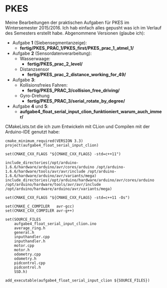 # PKES
Meine Bearbeitungen der praktischen Aufgaben für PKES im Wintersemester 2015/2016. Ich hab einfach alles gepusht was ich im Verlauf des Semesters erstellt habe.
Abgenommene Versionen (glaube ich):
* Aufgabe **1** (Siebensegmentanzeige):
    * **fertig/PKES_PRAC_1/PKES_first/PKES_prac_1_atmel_1/**
* Aufgabe **2** (Sensordatenverarbeitung):
    * Wasserwaage:
        * **fertig/PKES_prac_2_level/**
    * Distanzsensor
        * **fertig/PKES_prac_2_distance_working_for_49/**
* Aufgabe **3**:
    * Kollisionsfreies Fahren:
        * **fertig/PKES_PRAC_3/collision_free_driving/**
    * Gyro-Drehung
        * **fertig/PKES_PRAC_3/serial_rotate_by_degree/**
* Aufgabe **4** und **5**:
    * **aufgabe4_float_serial_input_clion_funktioniert_warum_auch_immer/**
    
CMakeLists.txt die ich zum Entwickeln mit CLion und Compilen mit der Arduino-IDE genutzt habe:
```
cmake_minimum_required(VERSION 3.3)
project(aufgabe4_float_serial_input_clion)

set(CMAKE_CXX_FLAGS "${CMAKE_CXX_FLAGS} -std=c++11")

include_directories(/opt/arduino-1.6.6/hardware/arduino/avr/cores/arduino /opt/arduino-1.6.6/hardware/tools/avr/avr/include /opt/arduino-1.6.6/hardware/arduino/avr/variants/mega)
include_directories(/opt/arduino/hardware/arduino/avr/cores/arduino /opt/arduino/hardware/tools/avr/avr/include /opt/arduino/hardware/arduino/avr/variants/mega)

set(CMAKE_CXX_FLAGS "${CMAKE_CXX_FLAGS} -std=c++11 -Os")

set(CMAKE_C_COMPILER   avr-gcc)
set(CMAKE_CXX_COMPILER avr-g++)

set(SOURCE_FILES
    aufgabe4_float_serial_input_clion.ino
    average_ring.h
    general.h
    inputhandler.cpp
    inputhandler.h
    motor.cpp
    motor.h
    odometry.cpp
    odometry.h
    pidcontrol.cpp
    pidcontrol.h
    SSD.h)

add_executable(aufgabe4_float_serial_input_clion ${SOURCE_FILES})
```
